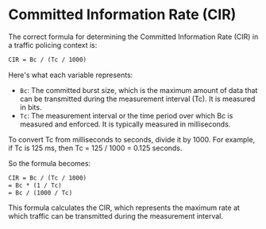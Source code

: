 # Committed Information Rate (CIR)
The correct formula for determining the Committed Information Rate (CIR) in a traffic policing context is:

```markdown
CIR = Bc / (Tc / 1000)
```

Here's what each variable represents:
- `Bc`: The committed burst size, which is the maximum amount of data that can be transmitted during the measurement interval (Tc). It is measured in bits.
- `Tc`: The measurement interval or the time period over which Bc is measured and enforced. It is typically measured in milliseconds.

To convert Tc from milliseconds to seconds, divide it by 1000. For example, if Tc is 125 ms, then Tc = 125 / 1000 = 0.125 seconds.

So the formula becomes:
```markdown
CIR = Bc / (Tc / 1000)
= Bc * (1 / Tc)
= Bc / (1000 / Tc)
```

This formula calculates the CIR, which represents the maximum rate at which traffic can be transmitted during the measurement interval.
